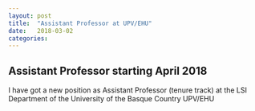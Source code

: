 ```yaml
---
layout: post
title:  "Assistant Professor at UPV/EHU"
date:   2018-03-02
categories:
---
```


## Assistant Professor starting April 2018

I have got a new position as Assistant Professor (tenure track) at the LSI Department of the University of the Basque Country UPV/EHU